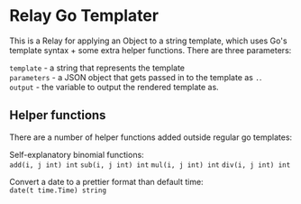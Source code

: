 # Relay Go Templater

This is a Relay for applying an Object to a string template, which uses Go's template syntax + some extra helper functions. There are three parameters:

`template` - a string that represents the template  
`parameters` - a JSON object that gets passed in to the template as `.`.  
`output` - the variable to output the rendered template as.

## Helper functions

There are a number of helper functions added outside regular go templates:

Self-explanatory binomial functions:  
`add(i, j int) int`
`sub(i, j int) int`
`mul(i, j int) int`
`div(i, j int) int` 

Convert a date to a prettier format than default time:    
`date(t time.Time) string`
